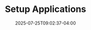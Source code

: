 ---
weight: 5
title: "Setup Applications"
description: "Setup external API access."
icon: "article"
date: "2025-07-25T09:02:37-04:00"
lastmod: "2025-07-25T09:02:37-04:00"
draft: false
toc: true
---